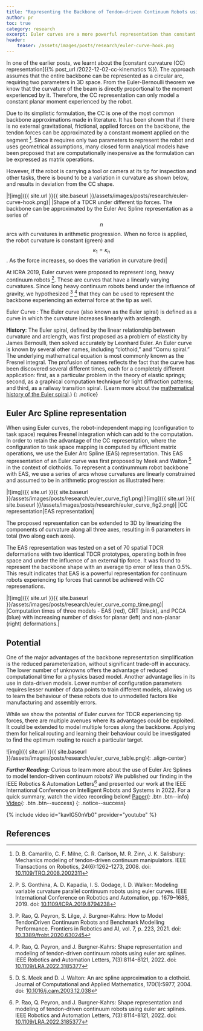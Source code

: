 ```yaml
---
title: "Representing the Backbone of Tendon-driven Continuum Robots using Euler Curves"
author: pr
toc: true
category: research
excerpt: Euler curves are a more powerful representation than constant curvature arcs to represent the shape of a continuum robot.
header:
    teaser: /assets/images/posts/research/euler-curve-hook.png
---
```

In one of the earlier posts, we learnt about the [constant curvature
(CC) representation]({% post_url /2022-12-02-cc-kinematics %}).
The approach assumes that the entire backbone can be represented as a
circular arc, requiring two parameters in 3D space. From the
Euler-Bernoulli theorem we know that the curvature of the beam is
directly proportional to the moment experienced by it. Therefore, the CC
representation can only model a constant planar moment experienced by
the robot.

Due to its simplistic formulation, the CC is one of the most common
backbone approximations made in literature. It has been shown that if
there is no external gravitational, frictional, applied forces on the
backbone, the tendon forces can be approximated by a constant moment
applied on the segment [^Camarillo2008]. Since it requires only two
parameters to represent the robot and uses geometrical assumptions, many
closed form analytical models have been proposed that are
computationally inexpensive as the formulation can be expressed as
matrix operations. 

However, if the robot is carrying a tool or camera at
its tip for inspection and other tasks, there is bound to be a variation
in curvature as shown below, and results in deviation from the CC shape.

|![img]({{ site.url }}{{ site.baseurl }}/assets/images/posts/research/euler-curve-hook.png)|
|Shape of a TDCR under different tip forces. The backbone can be approximated by the Euler Arc Spline representation as a series of $$n$$ arcs with curvatures in arithmetic progression. When no force is applied, the robot curvature is constant (green) and $$\kappa_1=\kappa_n$$. As the force increases, so does the variation in curvature (red)|


At ICRA 2019, Euler curves were proposed to represent long, heavy
continuum robots [^Gonthina2019]. These are curves that have a linearly
varying curvatures. Since long heavy continuum robots bend under the
influence of gravity, we hypothesized [^Rao2021a] [^Rao2022] that they
can be used to represent the backbone experiencing an external force at
the tip as well.

Euler Curve
: The Euler curve (also known as the Euler spiral) is defined as a curve in which the curvature increases linearly with arclength.

**History**: The Euler spiral, defined by the linear relationship between curvature and arclength, was first proposed as a problem of elasticity by James Bernoulli, then solved accurately by Leonhard Euler. An Euler curve is known by several other names, including “clothoid,” and “Cornu spiral.” The underlying mathematical equation is most commonly known as the Fresnel integral. The profusion of names reflects the fact that the curve has been discovered several different times, each for a completely different application: first, as a particular problem in the theory of elastic springs; second, as a graphical computation technique for light diffraction patterns; and third, as a railway transition spiral. (Learn more about the [mathematical history of the Euler spiral](https://www2.eecs.berkeley.edu/Pubs/TechRpts/2008/EECS-2008-111.pdf).)
{: .notice}

## Euler Arc Spline representation

When using Euler curves, the robot-independent mapping (configuration to task space)
requires Fresnel integration which can add to the
computation. In order to retain the advantage of the CC representation,
where the configuration to task space mapping is computed by efficient
matrix operations, we use the Euler Arc Spline (EAS) representation.
This EAS representation of an Euler curve was first proposed by Meek and Walton
[^Meek2004] in the context of clothoids. To represent a continummum robot backbone with EAS, we use a series of arcs whose
curvatures are linearly constrained and assumed to be in arithmetic progression as illustrated here:

|![img]({{ site.url }}{{ site.baseurl }}/assets/images/posts/research/euler_curve_fig1.png)|![img]({{ site.url }}{{ site.baseurl }}/assets/images/posts/research/euler_curve_fig2.png)|
|CC representation|EAS representation|

The proposed representation can be extended to 3D by linearizing the
components of curvature along all three axes, resulting in 6 parameters
in total (two along each axes). 

The EAS representation was tested on a set of 70 spatial TDCR deformations with two identical TDCR prototypes, operating both in free space and under the influence of an external tip force. It was found to represent the backbone shape with an average tip error of less than 0.5%. This result indicates that EAS is a powerful representation for continuum robots experiencing tip forces that cannot be achieved with CC represenations.

|![img]({{ site.url }}{{ site.baseurl }}/assets/images/posts/research/euler_curve_comp_time.png)|
|Computation times of three models - EAS (red), CRT (black), and PCCA (blue) with increasing number of disks for planar (left) and non-planar (right) deformations.|

## Potential

One of the major advantages of the backbone representation simplification is the
reduced parameterization, without significant trade-off in accuracy. The
lower number of unknowns offers the advantage of reduced computational
time for a physics based model. Another advantage lies in its use in
data-driven models. Lower number of configuration parameters requires
lesser number of data points to train different models, allowing us to
learn the behaviour of these robots due to unmodelled factors like
manufacturing and assembly errors.

While we show the potential of Euler curves for TDCR experiencing tip forces, there are
multiple avenues where its advantages could be exploited. It could be
extended to model multiple forces along the backbone. Applying them for
helical routing and learning their behaviour could be investigated to
find the optimum routing to reach a particular target.

![img]({{ site.url }}{{ site.baseurl }}/assets/images/posts/research/euler_curve_table.png){: .align-center}

***Further Reading:*** Curious to learn more about the use of Euler Arc Splines to model tendon-driven continuum robots? We published our finding in the IEEE Robotics & Automation Letters[^Rao2022] and presented our work at the IEEE International Conference on Intelligent Robots and Systems in 2022. For a quick summary, watch the video recording below! 
[Paper](https://www.cs.toronto.edu/~jbk/pubs/2022_Rao_TDCR-EAS_RAL_preprint.pdf){: .btn .btn--info} 
[Video](https://youtu.be/kavIG50nVb0){: .btn .btn--success}
{: .notice--success}

{% include video id="kavIG50nVb0" provider="youtube" %}

## References
[^Camarillo2008]: D. B. Camarillo, C. F. Milne, C. R. Carlson, M. R. Zinn, J. K. Salisbury: Mechanics modeling of tendon-driven continuum manipulators. IEEE Transactions on Robotics, 24(6):1262–1273, 2008. doi: [10.1109/TRO.2008.2002311](https://doi.org/10.1109/TRO.2008.2002311)

[^Gonthina2019]: P. S. Gonthina, A. D. Kapadia, I. S. Godage, I. D. Walker: Modeling variable curvature parallel continuum robots using euler curves. IEEE International Conference on Robotics and Automation, pp. 1679–1685, 2019. doi: [10.1109/ICRA.2019.8794238](https://doi.org/10.1109/ICRA.2019.8794238)

[^Rao2021a]: P. Rao, Q. Peyron, S. Lilge, J. Burgner-Kahrs: How to Model TendonDriven Continuum Robots and Benchmark Modelling Performance. Frontiers in Robotics and AI, vol. 7, p. 223, 2021. doi: [10.3389/frobt.2020.630245](https://doi.org/10.3389/frobt.2020.630245)

[^Rao2022]: P. Rao, Q. Peyron, and J. Burgner-Kahrs: Shape representation and modeling of tendon-driven continuum robots using euler arc splines. IEEE Robotics and Automation Letters, 7(3):8114–8121, 2022. doi: [10.1109/LRA.2022.3185377](https://doi.org/10.1109/LRA.2022.3185377)

[^Meek2004]: D. S. Meek and D. J. Walton: An arc spline approximation to a clothoid. Journal of Computational and Applied Mathematics, 170(1):5977, 2004. doi: [10.1016/j.cam.2003.12.038](https://doi.org/10.1016/j.cam.2003.12.038)